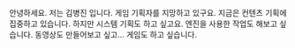 안녕하세요.
저는 김병진 입니다.
게임 기획자를 지망하고 있구요.
지금은 컨텐츠 기획에 집중하고 있습니다.
하지만 시스템 기획도 하고 싶고요.
엔진을 사용한 작업도 해보고 싶습니다.
동영상도 만들어보고 싶고...
게임도 하고 싶습니다.
